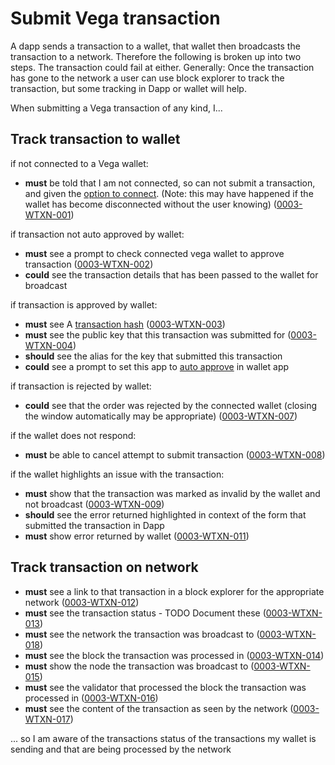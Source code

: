 # Submit Vega transaction

A dapp sends a transaction to a wallet, that wallet then broadcasts the transaction to a network.  Therefore the following is broken up into two steps. The transaction could fail at either. Generally: Once the transaction has gone to the network a user can use block explorer to track the transaction, but some tracking in Dapp or wallet will help.

When submitting a Vega transaction of any kind, I...

## Track transaction to wallet

if not connected to a Vega wallet:

- **must** be told that I am not connected, so can not submit a transaction, and given the [option to connect](0002-WCON-connect_vega_wallet.md). (Note: this may have happened if the wallet has become disconnected without the user knowing) (<a name="0003-WTXN-001" href="#0003-WTXN-001">0003-WTXN-001</a>)

if transaction not auto approved by wallet:

- **must** see a prompt to check connected vega wallet to approve transaction (<a name="0003-WTXN-002" href="#0003-WTXN-002">0003-WTXN-002</a>)
- **could** see the transaction details that has been passed to the wallet for broadcast

if transaction is approved by wallet:

- **must** see A [transaction hash](9001-DATA-data_display.md#transaction-hash) (<a name="0003-WTXN-003" href="#0003-WTXN-003">0003-WTXN-003</a>)
- **must** see the public key that this transaction was submitted for (<a name="0003-WTXN-004" href="#0003-WTXN-004">0003-WTXN-004</a>)
- **should** see the alias for the key that submitted this transaction
- **could** see a prompt to set this app to [auto approve](0001-WALL-wallet.md#approving-transactions) in wallet app

if transaction is rejected by wallet:

- **could** see that the order was rejected by the connected wallet (closing the window automatically may be appropriate) (<a name="0003-WTXN-007" href="#0003-WTXN-007">0003-WTXN-007</a>)

if the wallet does not respond:

- **must** be able to cancel attempt to submit transaction (<a name="0003-WTXN-008" href="#0003-WTXN-008">0003-WTXN-008</a>)

if the wallet highlights an issue with the transaction:

- **must** show that the transaction was marked as invalid by the wallet and not broadcast (<a name="0003-WTXN-009" href="#0003-WTXN-009">0003-WTXN-009</a>)
- **should** see the error returned highlighted in context of the form that submitted the transaction in Dapp
- **must** show error returned by wallet (<a name="0003-WTXN-011" href="#0003-WTXN-011">0003-WTXN-011</a>)

## Track transaction on network

- **must** see a link to that transaction in a block explorer for the appropriate network (<a name="0003-WTXN-012" href="#0003-WTXN-012">0003-WTXN-012</a>)
- **must** see the transaction status - TODO Document these (<a name="0003-WTXN-013" href="#0003-WTXN-013">0003-WTXN-013</a>)
- **must** see the network the transaction was broadcast to (<a name="0003-WTXN-018" href="#0003-WTXN-018">0003-WTXN-018</a>)
- **must** see the block the transaction was processed in (<a name="0003-WTXN-014" href="#0003-WTXN-014">0003-WTXN-014</a>)
- **must** show the node the transaction was broadcast to (<a name="0003-WTXN-015" href="#0003-WTXN-015">0003-WTXN-015</a>)
- **must** see the validator that processed the block the transaction was processed in (<a name="0003-WTXN-016" href="#0003-WTXN-016">0003-WTXN-016</a>)
- **must** see the content of the transaction as seen by the network (<a name="0003-WTXN-017" href="#0003-WTXN-017">0003-WTXN-017</a>)

... so I am aware of the transactions status of the transactions my wallet is sending and that are being processed by the network